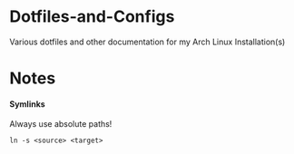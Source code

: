 # Dotfiles-and-Configs
Various dotfiles and other documentation for my Arch Linux Installation(s)

# Notes

#### Symlinks
 
Always use absolute paths!

`ln -s <source> <target>`
